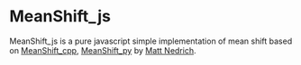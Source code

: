 # MeanShift_js
MeanShift_js is a pure javascript simple implementation of mean shift based on [MeanShift_cpp](https://github.com/mattnedrich/MeanShift_cpp), [MeanShift_py](https://github.com/mattnedrich/MeanShift_py) by [Matt Nedrich](https://github.com/mattnedrich).
